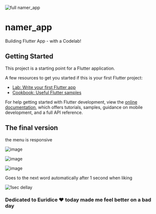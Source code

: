 
![full namer_app](https://user-images.githubusercontent.com/93227096/223277293-3c46b8d2-1790-4a09-bbdd-9c5211050101.gif)

# namer_app

Building Flutter App - with a Codelab!

## Getting Started

This project is a starting point for a Flutter application.

A few resources to get you started if this is your first Flutter project:

- [Lab: Write your first Flutter app](https://docs.flutter.dev/get-started/codelab)
- [Cookbook: Useful Flutter samples](https://docs.flutter.dev/cookbook)

For help getting started with Flutter development, view the
[online documentation](https://docs.flutter.dev/), which offers tutorials,
samples, guidance on mobile development, and a full API reference.

## The final version

the menu is responsive

![image](https://user-images.githubusercontent.com/93227096/223274294-e335d3dd-2ea9-4a14-a354-beef9578a732.png)

![image](https://user-images.githubusercontent.com/93227096/223274314-d372dda4-75d5-4b1d-a3b2-821585fe4016.png)

![image](https://user-images.githubusercontent.com/93227096/223274339-e369434f-35bd-4f9e-b090-84f6152e4046.png)

Goes to the next word automatically after 1 second when liking

![1sec dellay](https://user-images.githubusercontent.com/93227096/223277486-9a86e331-ab74-4de8-8c6b-93e5fd2548f4.gif)



### Dedicated to Euridice ♥ today made me feel better on a bad day
